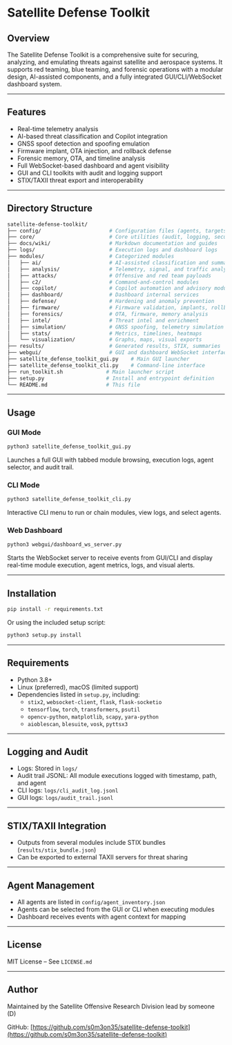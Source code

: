 # Satellite Defense Toolkit

## Overview

The Satellite Defense Toolkit is a comprehensive suite for securing, analyzing, and emulating threats against satellite and aerospace systems. It supports red teaming, blue teaming, and forensic operations with a modular design, AI-assisted components, and a fully integrated GUI/CLI/WebSocket dashboard system.

---

## Features

- Real-time telemetry analysis
- AI-based threat classification and Copilot integration
- GNSS spoof detection and spoofing emulation
- Firmware implant, OTA injection, and rollback defense
- Forensic memory, OTA, and timeline analysis
- Full WebSocket-based dashboard and agent visibility
- GUI and CLI toolkits with audit and logging support
- STIX/TAXII threat export and interoperability

---

## Directory Structure

```bash
satellite-defense-toolkit/
├── config/                      # Configuration files (agents, targets)
├── core/                        # Core utilities (audit, logging, security)
├── docs/wiki/                   # Markdown documentation and guides
├── logs/                        # Execution logs and dashboard logs
├── modules/                     # Categorized modules
│   ├── ai/                      # AI-assisted classification and summaries
│   ├── analysis/                # Telemetry, signal, and traffic analysis
│   ├── attacks/                 # Offensive and red team payloads
│   ├── c2/                      # Command-and-control modules
│   ├── copilot/                 # Copilot automation and advisory modules
│   ├── dashboard/               # Dashboard internal services
│   ├── defense/                 # Hardening and anomaly prevention
│   ├── firmware/                # Firmware validation, implants, rollback
│   ├── forensics/               # OTA, firmware, memory analysis
│   ├── intel/                   # Threat intel and enrichment
│   ├── simulation/              # GNSS spoofing, telemetry simulation
│   ├── stats/                   # Metrics, timelines, heatmaps
│   └── visualization/           # Graphs, maps, visual exports
├── results/                     # Generated results, STIX, summaries
├── webgui/                      # GUI and dashboard WebSocket interface
├── satellite_defense_toolkit_gui.py    # Main GUI launcher
├── satellite_defense_toolkit_cli.py    # Command-line interface
├── run_toolkit.sh              # Main launcher script
├── setup.py                    # Install and entrypoint definition
└── README.md                   # This file
```

---

## Usage

### GUI Mode

```bash
python3 satellite_defense_toolkit_gui.py
```

Launches a full GUI with tabbed module browsing, execution logs, agent selector, and audit trail.

### CLI Mode

```bash
python3 satellite_defense_toolkit_cli.py
```

Interactive CLI menu to run or chain modules, view logs, and select agents.

### Web Dashboard

```bash
python3 webgui/dashboard_ws_server.py
```

Starts the WebSocket server to receive events from GUI/CLI and display real-time module execution, agent metrics, logs, and visual alerts.

---

## Installation

```bash
pip install -r requirements.txt
```

Or using the included setup script:

```bash
python3 setup.py install
```

---

## Requirements

- Python 3.8+
- Linux (preferred), macOS (limited support)
- Dependencies listed in `setup.py`, including:
  - `stix2`, `websocket-client`, `flask`, `flask-socketio`
  - `tensorflow`, `torch`, `transformers`, `psutil`
  - `opencv-python`, `matplotlib`, `scapy`, `yara-python`
  - `aioblescan`, `blesuite`, `vosk`, `pyttsx3`

---

## Logging and Audit

- Logs: Stored in `logs/`
- Audit trail JSONL: All module executions logged with timestamp, path, and agent
- CLI logs: `logs/cli_audit_log.jsonl`
- GUI logs: `logs/audit_trail.jsonl`

---

## STIX/TAXII Integration

- Outputs from several modules include STIX bundles (`results/stix_bundle.json`)
- Can be exported to external TAXII servers for threat sharing

---

## Agent Management

- All agents are listed in `config/agent_inventory.json`
- Agents can be selected from the GUI or CLI when executing modules
- Dashboard receives events with agent context for mapping

---

## License

MIT License – See `LICENSE.md`

---

## Author

Maintained by the Satellite Offensive Research Division lead by someone (D)

GitHub: [https://github.com/s0m3on35/satellite-defense-toolkit](https://github.com/s0m3on35/satellite-defense-toolkit)
